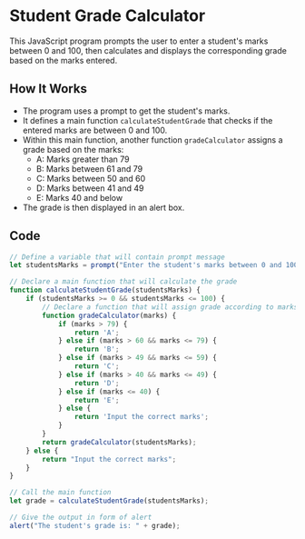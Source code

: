 # Student Grade Calculator

This JavaScript program prompts the user to enter a student's marks between 0 and 100, then calculates and displays the corresponding grade based on the marks entered.

## How It Works

- The program uses a prompt to get the student's marks.
- It defines a main function `calculateStudentGrade` that checks if the entered marks are between 0 and 100.
- Within this main function, another function `gradeCalculator` assigns a grade based on the marks:
  - A: Marks greater than 79
  - B: Marks between 61 and 79
  - C: Marks between 50 and 60
  - D: Marks between 41 and 49
  - E: Marks 40 and below
- The grade is then displayed in an alert box.

## Code

```javascript
// Define a variable that will contain prompt message
let studentsMarks = prompt("Enter the student's marks between 0 and 100");

// Declare a main function that will calculate the grade
function calculateStudentGrade(studentsMarks) {
    if (studentsMarks >= 0 && studentsMarks <= 100) {
        // Declare a function that will assign grade according to marks entered
        function gradeCalculator(marks) {
            if (marks > 79) {
                return 'A';
            } else if (marks > 60 && marks <= 79) {
                return 'B';
            } else if (marks > 49 && marks <= 59) {
                return 'C';
            } else if (marks > 40 && marks <= 49) {
                return 'D';
            } else if (marks <= 40) {
                return 'E';
            } else {
                return 'Input the correct marks';
            }
        }
        return gradeCalculator(studentsMarks);
    } else {
        return "Input the correct marks";
    }
}

// Call the main function
let grade = calculateStudentGrade(studentsMarks);

// Give the output in form of alert
alert("The student's grade is: " + grade);